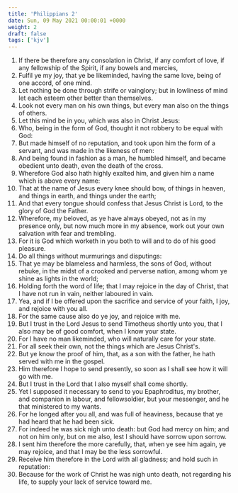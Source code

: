 ```yaml
---
title: 'Philippians 2'
date: Sun, 09 May 2021 00:00:01 +0000
weight: 2
draft: false
tags: ['kjv'] 
---
```


1. If there be therefore any consolation in Christ, if any comfort of love, if any fellowship of the Spirit, if any bowels and mercies,
2. Fulfil ye my joy, that ye be likeminded, having the same love, being of one accord, of one mind.
3. Let nothing be done through strife or vainglory; but in lowliness of mind let each esteem other better than themselves.
4. Look not every man on his own things, but every man also on the things of others.
5. Let this mind be in you, which was also in Christ Jesus:
6. Who, being in the form of God, thought it not robbery to be equal with God:
7. But made himself of no reputation, and took upon him the form of a servant, and was made in the likeness of men:
8. And being found in fashion as a man, he humbled himself, and became obedient unto death, even the death of the cross.
9. Wherefore God also hath highly exalted him, and given him a name which is above every name:
10. That at the name of Jesus every knee should bow, of things in heaven, and things in earth, and things under the earth;
11. And that every tongue should confess that Jesus Christ is Lord, to the glory of God the Father.
12. Wherefore, my beloved, as ye have always obeyed, not as in my presence only, but now much more in my absence, work out your own salvation with fear and trembling.
13. For it is God which worketh in you both to will and to do of his good pleasure.
14. Do all things without murmurings and disputings:
15. That ye may be blameless and harmless, the sons of God, without rebuke, in the midst of a crooked and perverse nation, among whom ye shine as lights in the world;
16. Holding forth the word of life; that I may rejoice in the day of Christ, that I have not run in vain, neither laboured in vain.
17. Yea, and if I be offered upon the sacrifice and service of your faith, I joy, and rejoice with you all.
18. For the same cause also do ye joy, and rejoice with me.
19. But I trust in the Lord Jesus to send Timotheus shortly unto you, that I also may be of good comfort, when I know your state.
20. For I have no man likeminded, who will naturally care for your state.
21. For all seek their own, not the things which are Jesus Christ's.
22. But ye know the proof of him, that, as a son with the father, he hath served with me in the gospel.
23. Him therefore I hope to send presently, so soon as I shall see how it will go with me.
24. But I trust in the Lord that I also myself shall come shortly.
25. Yet I supposed it necessary to send to you Epaphroditus, my brother, and companion in labour, and fellowsoldier, but your messenger, and he that ministered to my wants.
26. For he longed after you all, and was full of heaviness, because that ye had heard that he had been sick.
27. For indeed he was sick nigh unto death: but God had mercy on him; and not on him only, but on me also, lest I should have sorrow upon sorrow.
28. I sent him therefore the more carefully, that, when ye see him again, ye may rejoice, and that I may be the less sorrowful.
29. Receive him therefore in the Lord with all gladness; and hold such in reputation:
30. Because for the work of Christ he was nigh unto death, not regarding his life, to supply your lack of service toward me.
